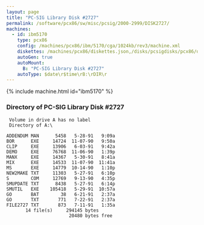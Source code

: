 ```yaml
---
layout: page
title: "PC-SIG Library Disk #2727"
permalink: /software/pcx86/sw/misc/pcsig/2000-2999/DISK2727/
machines:
  - id: ibm5170
    type: pcx86
    config: /machines/pcx86/ibm/5170/cga/1024kb/rev3/machine.xml
    diskettes: /machines/pcx86/diskettes.json,/disks/pcsigdisks/pcx86/diskettes.json
    autoGen: true
    autoMount:
      B: "PC-SIG Library Disk #2727"
    autoType: $date\r$time\rB:\rDIR\r
---
```


{% include machine.html id="ibm5170" %}

### Directory of PC-SIG Library Disk #2727

     Volume in drive A has no label
     Directory of A:\

    ADDENDUM MAN      5458   5-28-91   9:09a
    BOR      EXE     14724  11-07-90   9:50a
    CLIP     EXE     13906   6-03-91   9:42a
    DEMO     EXE     76768  11-06-90   1:39p
    MANX     EXE     14367   5-30-91   8:41a
    MIX      EXE     14533  11-07-90  11:41a
    MS       EXE     14779  10-14-90   1:10p
    NEW2MAKE TXT     11303   5-27-91   6:10p
    S        COM     12769   9-13-90   4:35p
    SMUPDATE TXT      8438   5-27-91   6:14p
    SMUTIL   EXE    105418   5-29-91  10:57a
    GO       BAT        38   6-21-91   2:37a
    GO       TXT       771   7-22-91   2:37a
    FILE2727 TXT       873   7-11-91   1:35a
           14 file(s)     294145 bytes
                           20480 bytes free
